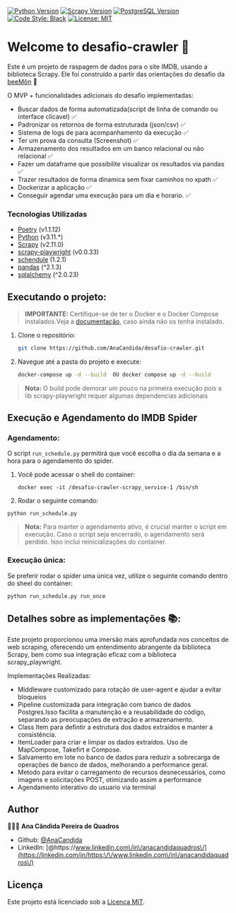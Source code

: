 [![Python Version](https://img.shields.io/badge/python-3.11-blue)](#)
[![Scrapy Version](https://img.shields.io/badge/Scrapy-2.11.0-blue)](#)
[![PostgreSQL Version](https://img.shields.io/badge/PostgreSQL-13-blue)](https://www.postgresql.org/)
[![Code Style: Black](https://img.shields.io/badge/code%20style-black-000000.svg)](https://github.com/psf/black)
[![License: MIT](https://img.shields.io/badge/License-MIT-yellow.svg)](#)

# Welcome to desafio-crawler 👋

Este é um projeto de raspagem de dados para o site IMDB, usando a biblioteca Scrapy.
Ele foi construído a partir das orientações do desafio da  [beeMôn](https://github.com/beemontech/desafio-crawler#beem%C3%B4n) 🐝

O MVP + funcionalidades adicionais do desafio implementadas:

- Buscar dados de forma automatizada(script de linha de comando ou interface clicavel) ✅
- Padronizar os retornos de forma estruturada (json/csv) ✅
- Sistema de logs de para acompanhamento da execução ✅
- Ter um prova da consulta (Screenshot)  ✅
- Armazenamento dos resultados em um banco relacional ou não relacional ✅
- Fazer um dataframe que possibilite visualizar os resultados via pandas ✅
- Trazer resultados de forma dinamica sem fixar caminhos no xpath  ✅
- Dockerizar a aplicação ✅
- Conseguir agendar uma execução para um dia e horario. ✅

### Tecnologias Utilizadas

- [Poetry](https://python-poetry.org/) (v1.1.12)
- [Python](https://www.python.org/) (v3.11.*)
- [Scrapy](https://scrapy.org/) (v2.11.0)
- [scrapy-playwright](https://github.com/scrapy-plugins/scrapy-playwright) (v0.0.33)
- [schendule](https://schedule.readthedocs.io/en/stable/#) (1.2.1)
- [pandas](https://pandas.pydata.org/) (^2.1.3)
- [sqlalchemy](https://www.sqlalchemy.org/) (^2.0.23)

## Executando o projeto:
  >  **IMPORTANTE:**  Certifique-se de ter o Docker e o Docker Compose instalados.Veja a [documentação](https://docs.docker.com/get-docker/), caso ainda não os tenha instalado.

1. Clone o repositório:

    ```bash
    git clone https://github.com/AnaCandida/desafio-crawler.git
    ```

2. Navegue até a pasta do projeto e execute:

    ```bash
    docker-compose up -d --build  OU docker compose up -d --build
    ```

  >**Nota:** O build pode demorar um pouco na primeira execução pois a lib scrapy-playwright requer algumas dependencias adicionais

## Execução e Agendamento do IMDB Spider

### Agendamento:
O script `run_schedule.py` permitirá que você escolha o dia da semana e a hora para o agendamento do spider.

1. Você pode acessar o shell do container:
    ```
    docker exec -it /desafio-crawler-scrapy_service-1 /bin/sh
    ```

2. Rodar o seguinte comando:

  ```
  python run_schedule.py
  ```

>  **Nota:** Para manter o agendamento ativo, é crucial manter o script em execução. Caso o script seja encerrado, o agendamento será perdido.
>Isso inclui reinicializações do container.


###  Execução única:

Se preferir rodar o spider uma única vez, utilize o seguinte comando dentro do sheel do container:

  ```
  python run_schedule.py run_once

  ```



## Detalhes sobre as implementações 📚:

Este projeto proporcionou uma imersão mais aprofundada nos conceitos de web scraping, oferecendo um entendimento abrangente da biblioteca Scrapy, bem como sua integração eficaz com a biblioteca scrapy_playwright.

Implementações Realizadas:

- Middleware customizado para rotação de user-agent e ajudar a evitar bloqueios
- Pipeline customizada para integração com banco de dados Postgres.Isso facilita a manutenção e a reusabilidade do código, separando as preocupações de extração e armazenamento.
- Class Item para defintir a estrutura dos dados extraídos e manter a consistência.
- ItemLoader para criar e limpar os dados extraídos. Uso de MapCompose, Takefirt e  Compose.
- Salvamento em lote no banco de dados para reduzir a sobrecarga de operações de banco de dados, melhorando a performance geral.
- Metodo para evitar o carregamento de recursos desnecessários, como imagens e solicitações POST, otimizando assim a performance
- Agendamento interativo do usuario via terminal




## Author

👩🏻‍💻 **Ana Cândida Pereira de Quadros**

* Github: [@AnaCandida](https://github.com/AnaCandida)
* LinkedIn: [@https:\/\/www.linkedin.com\/in\/anacandidaquadros\/](https://linkedin.com/in/https:\/\/www.linkedin.com\/in\/anacandidaquadros\/)

## Licença

Este projeto está licenciado sob a [Licença MIT](LICENSE).